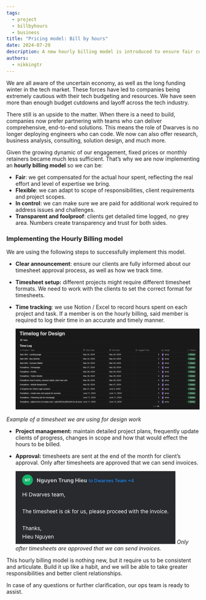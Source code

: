 ```yaml
---
tags: 
  - project
  - billbyhours
  - business
title: "Pricing model: Bill by hours"
date: 2024-07-29
description: A new hourly billing model is introduced to ensure fair compensation for effort, flexibility in project scope, control over additional work, and transparency with clients.
authors: 
  - nikkingtr
---
```


We are all aware of the uncertain economy, as well as the long funding winter in the tech market. These forces have led to companies being extremely cautious with their tech budgeting and resources. We have seen more than enough budget cutdowns and layoff across the tech industry.

There still is an upside to the matter. When there is a need to build, companies now prefer partnering with teams who can deliver comprehensive, end-to-end solutions. This means the role of Dwarves is no longer deploying engineers who can code. We now can also offer research, business analysis, consulting, solution design, and much more.

Given the growing dynamic of our engagement, fixed prices or monthly retainers became much less sufficient. That’s why we are now implementing an **hourly billing model** so we can be:

- **Fair**: we get compensated for the actual hour spent, reflecting the real effort and level of expertise we bring.
- **Flexible**: we can adapt to scope of responsibilities, client requirements and project scopes.
- **In control**: we can make sure we are paid for additional work required to address issues and challenges.
- **Transparent and foolproof**: clients get detailed time logged, no grey area. Numbers create transparency and trust for both sides.

### Implementing the Hourly Billing model
We are using the following steps to successfully implement this model.

- **Clear announcement**: ensure our clients are fully informed about our timesheet approval process, as well as how we track time.
- **Timesheet setup:** different projects might require different timesheet formats. We need to work with the clients to set the correct format for timesheets.
- **Time tracking**: we use Notion / Excel to record hours spent on each project and task. If a member is on the hourly billing, said member is required to log their time in an accurate and timely manner.

  ![](assets/time-log-for-design.png)

*Example of a timesheet we are using for design work*

- **Project management:** maintain detailed project plans, frequently update clients of progress, changes in scope and how that would effect the hours to be billed.
- **Approval:** timesheets are sent at the end of the month for client’s approval. Only after timesheets are approved that we can send invoices.

  ![](assets/timesheet-for-approval.png)
*Only after timesheets are approved that we can send invoices.*

This hourly billing model is nothing new, but it require us to be consistent and articulate. Build it up like a habit, and we will be able to take greater responsibilities and better client relationships.

In case of any questions or further clarification, our ops team is ready to assist.